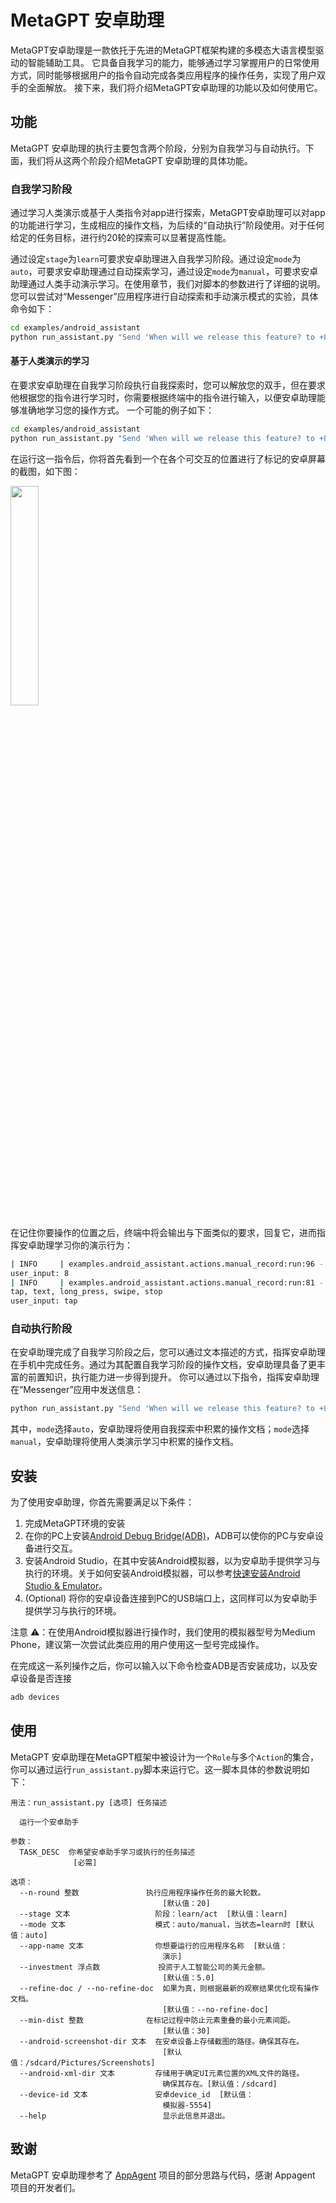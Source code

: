 # MetaGPT 安卓助理

MetaGPT安卓助理是一款依托于先进的MetaGPT框架构建的多模态大语言模型驱动的智能辅助工具。
它具备自我学习的能力，能够通过学习掌握用户的日常使用方式，同时能够根据用户的指令自动完成各类应用程序的操作任务，实现了用户双手的全面解放。
接下来，我们将介绍MetaGPT安卓助理的功能以及如何使用它。

## 功能

MetaGPT 安卓助理的执行主要包含两个阶段，分别为自我学习与自动执行。下面，我们将从这两个阶段介绍MetaGPT 安卓助理的具体功能。

### 自我学习阶段

通过学习人类演示或基于人类指令对app进行探索，MetaGPT安卓助理可以对app的功能进行学习，生成相应的操作文档，为后续的“自动执行”阶段使用。对于任何给定的任务目标，进行约20轮的探索可以显著提高性能。

通过设定`stage`为`learn`可要求安卓助理进入自我学习阶段。通过设定`mode`为`auto`，可要求安卓助理通过自动探索学习，通过设定`mode`为`manual`，可要求安卓助理通过人类手动演示学习。在使用章节，我们对脚本的参数进行了详细的说明。
您可以尝试对“Messenger”应用程序进行自动探索和手动演示模式的实验，具体命令如下：

```bash
cd examples/android_assistant
python run_assistant.py "Send 'When will we release this feature? to +86 8888888'" --stage "learn" --mode "auto or manual" --app-name "Messenger"
```

#### 基于人类演示的学习
在要求安卓助理在自我学习阶段执行自我探索时，您可以解放您的双手，但在要求他根据您的指令进行学习时，你需要根据终端中的指令进行输入，以便安卓助理能够准确地学习您的操作方式。
一个可能的例子如下：

```bash
cd examples/android_assistant
python run_assistant.py "Send 'When will we release this feature? to +86 8888888'" --stage "learn" --mode "manual" --app-name "Messenger"
```

在运行这一指令后，你将首先看到一个在各个可交互的位置进行了标记的安卓屏幕的截图，如下图：

<img src="./resources/manual_example.png" width = 30%>

在记住你要操作的位置之后，终端中将会输出与下面类似的要求，回复它，进而指挥安卓助理学习你的演示行为：

```bash
| INFO     | examples.android_assistant.actions.manual_record:run:96 - Which element do you want to tap? Choose a numeric tag from 1 to 11:
user_input: 8
| INFO     | examples.android_assistant.actions.manual_record:run:81 - Choose one of the following actions you want to perform on the current screen:
tap, text, long_press, swipe, stop
user_input: tap
```
### 自动执行阶段
在安卓助理完成了自我学习阶段之后，您可以通过文本描述的方式，指挥安卓助理在手机中完成任务。通过为其配置自我学习阶段的操作文档，安卓助理具备了更丰富的前置知识，执行能力进一步得到提升。
你可以通过以下指令，指挥安卓助理在“Messenger”应用中发送信息：
```bash
python run_assistant.py "Send 'When will we release this feature? to +86 8888888'" --stage "act" --mode "auto or manual" --app-name "Messenger"
```
其中，`mode`选择`auto`，安卓助理将使用自我探索中积累的操作文档；`mode`选择`manual`，安卓助理将使用人类演示学习中积累的操作文档。

## 安装
为了使用安卓助理，你首先需要满足以下条件：
1. 完成MetaGPT环境的安装
2. 在你的PC上安装[Android Debug Bridge(ADB)](https://developer.android.com/tools/adb?hl=zh-cn)，ADB可以使你的PC与安卓设备进行交互。
3. 安装Android Studio，在其中安装Android模拟器，以为安卓助手提供学习与执行的环境。关于如何安装Android模拟器，可以参考[快速安装Android Studio & Emulator](https://dev.weixin.qq.com/docs/framework/dev/framework/env/android-simulator.html)。
4. (Optional) 将你的安卓设备连接到PC的USB端口上，这同样可以为安卓助手提供学习与执行的环境。

注意 ⚠️：在使用Android模拟器进行操作时，我们使用的模拟器型号为Medium Phone，建议第一次尝试此类应用的用户使用这一型号完成操作。

在完成这一系列操作之后，你可以输入以下命令检查ADB是否安装成功，以及安卓设备是否连接
```bash
adb devices
```
## 使用
MetaGPT 安卓助理在MetaGPT框架中被设计为一个`Role`与多个`Action`的集合，你可以通过运行`run_assistant.py`脚本来运行它。这一脚本具体的参数说明如下：
```text
用法：run_assistant.py [选项] 任务描述

  运行一个安卓助手

参数：
  TASK_DESC  你希望安卓助手学习或执行的任务描述
              [必需]

选项：
  --n-round 整数               执行应用程序操作任务的最大轮数。
                                  [默认值：20]
  --stage 文本                   阶段：learn/act  [默认值：learn]
  --mode 文本                    模式：auto/manual，当状态=learn时 [默认值：auto]
  --app-name 文本                你想要运行的应用程序名称  [默认值：
                                  演示]
  --investment 浮点数             投资于人工智能公司的美元金额。
                                  [默认值：5.0]
  --refine-doc / --no-refine-doc  如果为真，则根据最新的观察结果优化现有操作文档。
                                  [默认值：--no-refine-doc]
  --min-dist 整数              在标记过程中防止元素重叠的最小元素间距。
                                  [默认值：30]
  --android-screenshot-dir 文本  在安卓设备上存储截图的路径。确保其存在。
                                  [默认值：/sdcard/Pictures/Screenshots]
  --android-xml-dir 文本         存储用于确定UI元素位置的XML文件的路径。
                                  确保其存在。[默认值：/sdcard]
  --device-id 文本               安卓device_id  [默认值：
                                  模拟器-5554]
  --help                          显示此信息并退出。
```

## 致谢
MetaGPT 安卓助理参考了 [AppAgent](https://github.com/mnotgod96/AppAgent) 项目的部分思路与代码，感谢 Appagent 项目的开发者们。
